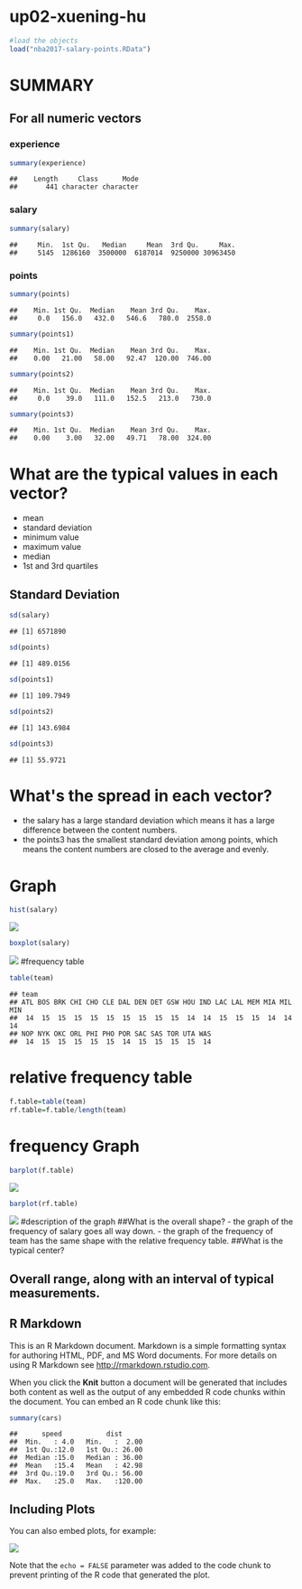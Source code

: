 up02-xuening-hu
================

``` r
#load the objects
load("nba2017-salary-points.RData")
```

SUMMARY
=======

For all numeric vectors
-----------------------

### experience

``` r
summary(experience)
```

    ##    Length     Class      Mode 
    ##       441 character character

### salary

``` r
summary(salary)
```

    ##     Min.  1st Qu.   Median     Mean  3rd Qu.     Max. 
    ##     5145  1286160  3500000  6187014  9250000 30963450

### points

``` r
summary(points)
```

    ##    Min. 1st Qu.  Median    Mean 3rd Qu.    Max. 
    ##     0.0   156.0   432.0   546.6   780.0  2558.0

``` r
summary(points1)
```

    ##    Min. 1st Qu.  Median    Mean 3rd Qu.    Max. 
    ##    0.00   21.00   58.00   92.47  120.00  746.00

``` r
summary(points2)
```

    ##    Min. 1st Qu.  Median    Mean 3rd Qu.    Max. 
    ##     0.0    39.0   111.0   152.5   213.0   730.0

``` r
summary(points3)
```

    ##    Min. 1st Qu.  Median    Mean 3rd Qu.    Max. 
    ##    0.00    3.00   32.00   49.71   78.00  324.00

What are the typical values in each vector?
===========================================

-   mean
-   standard deviation
-   minimum value
-   maximum value
-   median
-   1st and 3rd quartiles

Standard Deviation
------------------

``` r
sd(salary)
```

    ## [1] 6571890

``` r
sd(points)
```

    ## [1] 489.0156

``` r
sd(points1)
```

    ## [1] 109.7949

``` r
sd(points2)
```

    ## [1] 143.6984

``` r
sd(points3)
```

    ## [1] 55.9721

What's the spread in each vector?
=================================

-   the salary has a large standard deviation which means it has a large difference between the content numbers.
-   the points3 has the smallest standard deviation among points, which means the content numbers are closed to the average and evenly.

Graph
=====

``` r
hist(salary)
```

![](up02-xuening-hu_files/figure-markdown_github-ascii_identifiers/unnamed-chunk-6-1.png)

``` r
boxplot(salary)
```

![](up02-xuening-hu_files/figure-markdown_github-ascii_identifiers/unnamed-chunk-6-2.png) \#frequency table

``` r
table(team)
```

    ## team
    ## ATL BOS BRK CHI CHO CLE DAL DEN DET GSW HOU IND LAC LAL MEM MIA MIL MIN 
    ##  14  15  15  15  15  15  15  15  15  15  14  14  15  15  15  14  14  14 
    ## NOP NYK OKC ORL PHI PHO POR SAC SAS TOR UTA WAS 
    ##  14  15  15  15  15  15  14  15  15  15  15  14

relative frequency table
========================

``` r
f.table=table(team)
rf.table=f.table/length(team)
```

frequency Graph
===============

``` r
barplot(f.table)
```

![](up02-xuening-hu_files/figure-markdown_github-ascii_identifiers/unnamed-chunk-9-1.png)

``` r
barplot(rf.table)
```

![](up02-xuening-hu_files/figure-markdown_github-ascii_identifiers/unnamed-chunk-9-2.png) \#description of the graph \#\#What is the overall shape? - the graph of the frequency of salary goes all way down. - the graph of the frequency of team has the same shape with the relative frequency table. \#\#What is the typical center?

Overall range, along with an interval of typical measurements.
--------------------------------------------------------------

R Markdown
----------

This is an R Markdown document. Markdown is a simple formatting syntax for authoring HTML, PDF, and MS Word documents. For more details on using R Markdown see <http://rmarkdown.rstudio.com>.

When you click the **Knit** button a document will be generated that includes both content as well as the output of any embedded R code chunks within the document. You can embed an R code chunk like this:

``` r
summary(cars)
```

    ##      speed           dist       
    ##  Min.   : 4.0   Min.   :  2.00  
    ##  1st Qu.:12.0   1st Qu.: 26.00  
    ##  Median :15.0   Median : 36.00  
    ##  Mean   :15.4   Mean   : 42.98  
    ##  3rd Qu.:19.0   3rd Qu.: 56.00  
    ##  Max.   :25.0   Max.   :120.00

Including Plots
---------------

You can also embed plots, for example:

![](up02-xuening-hu_files/figure-markdown_github-ascii_identifiers/pressure-1.png)

Note that the `echo = FALSE` parameter was added to the code chunk to prevent printing of the R code that generated the plot.
